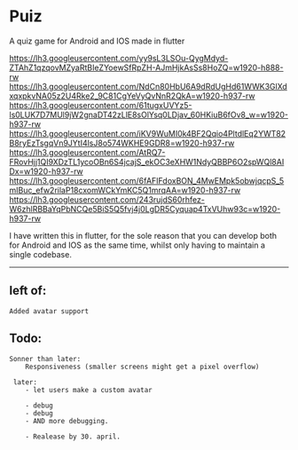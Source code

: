 # Puiz 
A quiz game for Android and IOS made in flutter

https://lh3.googleusercontent.com/yy9sL3LSOu-QygMdyd-ZTAhZ1qzqovMZyaRtBIeZYoewSfRpZH-AJmHjkAsSs8HoZQ=w1920-h888-rw
https://lh3.googleusercontent.com/NdCn80HbU6A9dRdUgHd61WWK3GlXdxqxpkvNA05z2U4Rke2_9C81CgYeVyQvNnR2QkA=w1920-h937-rw
https://lh3.googleusercontent.com/61tugxUVYz5-ls0LUK7D7MUl9jW2gnaDT42zLlE8sOlYsq0LDjav_60HKiuB6fOv8_w=w1920-h937-rw
https://lh3.googleusercontent.com/iKV9WuMI0k4BF2Qqio4PltdlEq2YWT82B8ryEzTsgqVn9JYtI4lsJ8o574WKHE9GDR8=w1920-h937-rw
https://lh3.googleusercontent.com/AtRQ7-FRovHjj1QI9XDzTL1ycoOBn6S4jcajS_ekOC3eXHW1NdyQBBP6O2spWQl8AIDx=w1920-h937-rw
https://lh3.googleusercontent.com/6fAFIFdoxBON_4MwEMpk5obwjqcpS_5mIBuc_efw2rilaP18cxomWCkYmKC5Q1mrqAA=w1920-h937-rw
https://lh3.googleusercontent.com/243rujdS60rhfez-W6zhlRBBaYqPbNCQe5BiS5Q5fvj4j0LgDR5Cyquap4TxVUhw93c=w1920-h937-rw

I have written this in flutter, for the sole reason that you can develop both for Android and IOS as the same time,
whilst only having to maintain a single codebase. 

----
## left of:
    Added avatar support

## Todo:

    Sonner than later:
        Responsiveness (smaller screens might get a pixel overflow)

     later:
        - let users make a custom avatar

        - debug
        - debug
        - AND more debugging.

        - Realease by 30. april.




